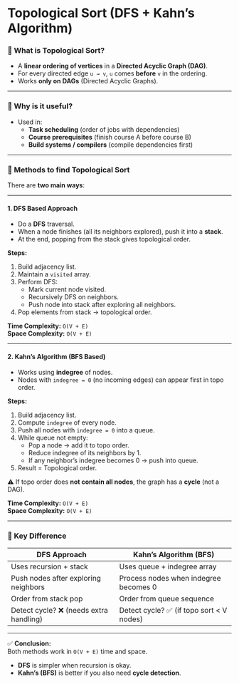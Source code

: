 # Topological Sort (DFS + Kahn’s Algorithm)

### 🔹 What is Topological Sort?

* A **linear ordering of vertices** in a **Directed Acyclic Graph (DAG)**.
* For every directed edge `u → v`, `u` comes **before** `v` in the ordering.
* Works **only on DAGs** (Directed Acyclic Graphs).

***

### 🔹 Why is it useful?

* Used in:
  * **Task scheduling** (order of jobs with dependencies)
  * **Course prerequisites** (finish course A before course B)
  * **Build systems / compilers** (compile dependencies first)

***

### 🔹 Methods to find Topological Sort

There are **two main ways**:

***

#### 1. DFS Based Approach

* Do a **DFS** traversal.
* When a node finishes (all its neighbors explored), push it into a **stack**.
* At the end, popping from the stack gives topological order.

**Steps:**

1. Build adjacency list.
2. Maintain a `visited` array.
3. Perform DFS:
   * Mark current node visited.
   * Recursively DFS on neighbors.
   * Push node into stack after exploring all neighbors.
4. Pop elements from stack → topological order.

**Time Complexity:** `O(V + E)`\
**Space Complexity:** `O(V + E)`

***

#### 2. Kahn’s Algorithm (BFS Based)

* Works using **indegree** of nodes.
* Nodes with `indegree = 0` (no incoming edges) can appear first in topo order.

**Steps:**

1. Build adjacency list.
2. Compute `indegree` of every node.
3. Push all nodes with `indegree = 0` into a queue.
4. While queue not empty:
   * Pop a node → add it to topo order.
   * Reduce indegree of its neighbors by 1.
   * If any neighbor’s indegree becomes 0 → push into queue.
5. Result = Topological order.

⚠️ If topo order does **not contain all nodes**, the graph has a **cycle** (not a DAG).

**Time Complexity:** `O(V + E)`\
**Space Complexity:** `O(V + E)`

***

### 🔹 Key Difference

| DFS Approach                           | Kahn’s Algorithm (BFS)                   |
| -------------------------------------- | ---------------------------------------- |
| Uses recursion + stack                 | Uses queue + indegree array              |
| Push nodes after exploring neighbors   | Process nodes when indegree becomes 0    |
| Order from stack pop                   | Order from queue sequence                |
| Detect cycle? ❌ (needs extra handling) | Detect cycle? ✅ (if topo sort < V nodes) |

***

✅ **Conclusion:**\
Both methods work in `O(V + E)` time and space.

* **DFS** is simpler when recursion is okay.
* **Kahn’s (BFS)** is better if you also need **cycle detection**.
